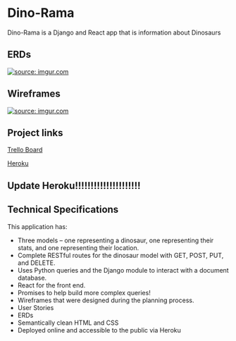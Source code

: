 # Dino-Rama

Dino-Rama is a Django and React app that is information about Dinosaurs

## ERDs
<a href="https://imgur.com/ddQSRD1"><img src="https://i.imgur.com/071KeRp.png" title="source: imgur.com" /></a>

## Wireframes
<a href="https://imgur.com/KLLJHeQ"><img src="https://i.imgur.com/UZfKkFE.png" title="source: imgur.com" /></a>

## Project links
[Trello Board](https://trello.com/b/WGq8ed7r/dinostyles)

[Heroku](https://wafflemania.herokuapp.com/)

## Update Heroku!!!!!!!!!!!!!!!!!!!!!

## Technical Specifications
This application has:

* Three models – one representing a dinosaur, one representing their stats, and one representing their location. 
* Complete RESTful routes for the dinosaur model with GET, POST, PUT, and DELETE.
* Uses Python queries and the Django module to interact with a document database.
* React for the front end.
* Promises to help build more complex queries!
* Wireframes that were designed during the planning process.
* User Stories
* ERDs
* Semantically clean HTML and CSS
* Deployed online and accessible to the public via Heroku